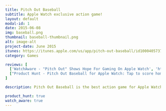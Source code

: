 ```yaml
---
title: Pitch Out Baseball
subtitle: Apple Watch exclusive action game!
layout: default
modal-id: 1
date: 2015-06-08
img: baseball.png
thumbnail: baseball-thumbnail.png
alt: image-alt
project-date: June 2015
itunes: https://itunes.apple.com/us/app/pitch-out-baseball/id1000405737?mt=8
category: Games

reviews: [
  ['WatchAware - "Pitch Out" Shows Hope For Gaming On Apple Watch', 'http://watchaware.com/post/15087/pitch-out-shows-hope-for-gaming-on-apple-watch' ],
  ["Product Hunt - Pitch Out Baseball for Apple Watch: Tap to score homeruns - how many can you get in a row?","http://www.producthunt.com/games/pitch-out-baseball-for-apple-watch"]
]

description: Pitch Out Baseball is the best action game for Apple Watch! Step up to the plate and try to hit as many balls in a row as you can. Get a strike, and start over! As your score gets higher, the pitcher will start throwing trickier and faster pitches. Your top scores are recorded on Game Center. Try to get to the top and challenge your friends!

product_hunt: true
watch_aware: true
---
```

